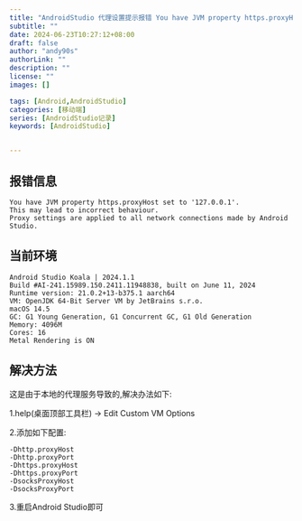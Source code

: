 ```yaml
---
title: "AndroidStudio 代理设置提示报错 You have JVM property https.proxyHost set to '127.0.0.1'"
subtitle: ""
date: 2024-06-23T10:27:12+08:00
draft: false
author: "andy90s"
authorLink: ""
description: ""
license: ""
images: []

tags: [Android,AndroidStudio]
categories: [移动端]
series: [AndroidStudio记录]
keywords: [AndroidStudio]


---
```

<!--more-->

## 报错信息
```
You have JVM property https.proxyHost set to '127.0.0.1'.
This may lead to incorrect behaviour.
Proxy settings are applied to all network connections made by Android Studio.
```
## 当前环境
```
Android Studio Koala | 2024.1.1
Build #AI-241.15989.150.2411.11948838, built on June 11, 2024
Runtime version: 21.0.2+13-b375.1 aarch64
VM: OpenJDK 64-Bit Server VM by JetBrains s.r.o.
macOS 14.5
GC: G1 Young Generation, G1 Concurrent GC, G1 Old Generation
Memory: 4096M
Cores: 16
Metal Rendering is ON
```

## 解决方法
这是由于本地的代理服务导致的,解决办法如下:

1.help(桌面顶部工具栏) -> Edit Custom VM Options<br>

2.添加如下配置:
```
-Dhttp.proxyHost
-Dhttp.proxyPort
-Dhttps.proxyHost
-Dhttps.proxyPort
-DsocksProxyHost
-DsocksProxyPort
```
3.重启Android Studio即可
